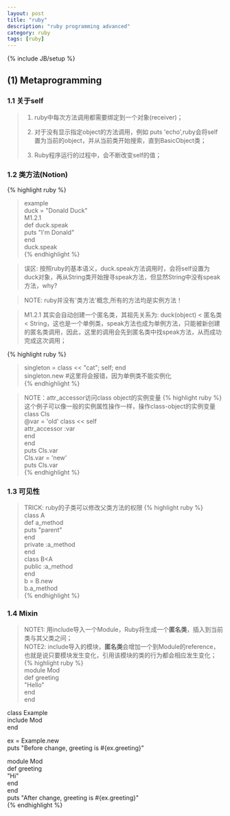 ```yaml
---
layout: post  
title: "ruby"  
description: "ruby programming advanced"  
category: ruby  
tags: [ruby]
---
```

{% include JB/setup %}


## (1) Metaprogramming
### 1.1 关于self
> 1. ruby中每次方法调用都需要绑定到一个对象(receiver)；
> 
> 2. 对于没有显示指定object的方法调用，例如 puts 'echo',ruby会将self置为当前的object，并从当前类开始搜索，直到BasicObject类；
> 
> 3. Ruby程序运行的过程中，会不断改变self的值；

### 1.2 类方法(Notion)
{% highlight ruby %}
 > example  
 > duck = "Donald Duck"  
 > M1.2.1  
 > def duck.speak  
 >   puts "I'm Donald"  
 > end  
 > duck.speak  
{% endhighlight %}

 > 误区: 按照ruby的基本语义，duck.speak方法调用时，会将self设置为duck对象，再从String类开始搜寻speak方法，但显然String中没有speak方法，why?  
 
 > NOTE: ruby并没有'类方法'概念,所有的方法均是实例方法！  
 
 > M1.2.1 其实会自动创建一个匿名类，其祖先关系为: duck(object) < 匿名类 < String，这也是一个单例类，speak方法也成为单例方法，只能被新创建的匿名类调用，因此，这里的调用会先到匿名类中找speak方法，从而成功完成这次调用； 
  
{% highlight ruby %} 
 > singleton = class << "cat"; self; end  
 > singleton.new #这里将会报错，因为单例类不能实例化  
{% endhighlight %}

 > NOTE：attr_accessor访问class object的实例变量
{% highlight ruby %} 
 > 这个例子可以像一般的实例属性操作一样，操作class-object的实例变量
 > class Cls  
 >   @var = 'old' 
 >   class << self  
 >     attr_accessor :var  
 >   end  
 > end  
 > puts Cls.var  
 > Cls.var = 'new'  
 > puts Cls.var  
{% endhighlight %}

### 1.3 可见性
> TRICK: ruby的子类可以修改父类方法的权限
{% highlight ruby %}  
class A  
  def a_method  
    puts "parent"  
  end  
  private :a_method  
end  
class B<A  
  public :a_method  
end  
b = B.new  
b.a_method  
{% endhighlight %}

### 1.4 Mixin
> NOTE1: 用include导入一个Module，Ruby将生成一个**匿名类**，插入到当前类与其父类之间；  
> NOTE2: include导入的模块，**匿名类**会增加一个到Module的reference，也就是说只要模块发生变化，引用该模块的类的行为都会相应发生变化；  
{% highlight ruby %}  
module Mod  
  def greeting  
    "Hello"  
  end  
end  

class Example  
  include Mod  
end  

ex = Example.new  
puts "Before change, greeting is #{ex.greeting}"  

module Mod  
  def greeting  
    "Hi"  
  end  
end  
puts "After change, greeting is #{ex.greeting}"  
{% endhighlight %}






